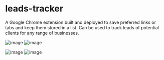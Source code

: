 # leads-tracker
A Google Chrome extension built and deployed to save preferred links or tabs and keep them stored in a list. Can be used to track leads of potential clients for any range of businesses.

![image](https://user-images.githubusercontent.com/60404597/125976019-a9b8b98d-3c77-4f36-a543-d0a5008a9fc3.png)
![image](https://user-images.githubusercontent.com/60404597/125976045-cc688ca3-f929-411a-864c-0d3c67f86d06.png)

![image](https://user-images.githubusercontent.com/60404597/125976071-220afecb-ac8e-44b8-be8e-c19cbb16cd46.png)
![image](https://user-images.githubusercontent.com/60404597/125976091-c5bdf5c8-d265-4aa9-a947-51974c96c9e8.png)
